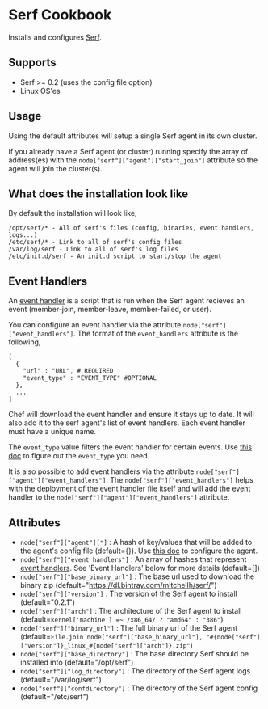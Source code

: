 Serf Cookbook
=============

Installs and configures [Serf](http://www.serfdom.io/).

Supports
--------

 * Serf >= 0.2 (uses the config file option)
 * Linux OS'es

Usage
-----

Using the default attributes will setup a single Serf agent in its own cluster.

If you already have a Serf agent (or cluster) running specify the array of address(es) with the 
`node["serf"]["agent"]["start_join"]` attribute so the agent will join the cluster(s).

What does the installation look like
------------------------------------

By default the installation will look like,

    /opt/serf/* - All of serf's files (config, binaries, event handlers, logs...)
    /etc/serf/* - Link to all of serf's config files
    /var/log/serf - Link to all of serf's log files
    /etc/init.d/serf - An init.d script to start/stop the agent

Event Handlers
--------------

An [event handler](http://www.serfdom.io/docs/agent/event-handlers.html) is a script that is run when the Serf agent
recieves an event (member-join, member-leave, member-failed, or user).

You can configure an event handler via the attribute `node["serf"]["event_handlers"]`. The format of the `event_handlers` 
attribute is the following,

    [
      {
        "url" : "URL", # REQUIRED
        "event_type" : "EVENT_TYPE" #OPTIONAL
      },
      ...
    ]
    
Chef will download the event handler and ensure it stays up to date. It will also add it to the serf agent's list of event handlers. 
Each event handler must have a unique name.

The `event_type` value filters the event handler for certain events. Use [this doc](http://www.serfdom.io/docs/agent/event-handlers.html) 
to figure out the `event_type` you need.

It is also possible to add event handlers via the attribute `node["serf"]["agent"]["event_handlers"]`. The `node["serf"]["event_handlers"]`
helps with the deployment of the event handler file itself and will add the event handler to the `node["serf"]["agent"]["event_handlers"]`
attribute.

Attributes
----------

 * `node["serf"]["agent"][*]` : A hash of key/values that will be added to the agent's config file (default={}). Use [this doc](http://www.serfdom.io/docs/agent/options.html) to configure the agent.
 * `node["serf"]["event_handlers"]` : An array of hashes that represent [event handlers](http://www.serfdom.io/docs/agent/event-handlers.html). See 'Event Handlers' below for more details (default=[])
 * `node["serf"]["base_binary_url"]` : The base url used to download the binary zip (default="https://dl.bintray.com/mitchellh/serf/")
 * `node["serf"]["version"]` : The version of the Serf agent to install (default="0.2.1")
 * `node["serf"]["arch"]` : The architecture of the Serf agent to install (default=`kernel['machine'] =~ /x86_64/ ? "amd64" : "386"`)
 * `node["serf"]["binary_url"]` : The full binary url of the Serf agent (default=`File.join node["serf"]["base_binary_url"], "#{node["serf"]["version"]}_linux_#{node["serf"]["arch"]}.zip"`)
 * `node["serf"]["base_directory"]` : The base directory Serf should be installed into (default="/opt/serf")
 * `node["serf"]["log_directory"]` : The directory of the Serf agent logs (default="/var/log/serf")
 * `node["serf"]["confdirectory"]` : The directory of the Serf agent config (default="/etc/serf")
 
